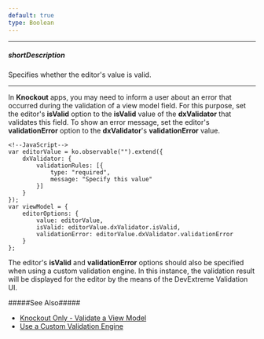 ```yaml
---
default: true
type: Boolean
---
```

---
##### shortDescription
Specifies whether the editor's value is valid.

---
In **Knockout** apps, you may need to inform a user about an error that occurred during the validation of a view model field. For this purpose, set the editor's **isValid** option to the **isValid** value of the **dxValidator** that validates this field. To show an error message, set the editor's **validationError** option to the **dxValidator**'s **validationError** value.

    <!--JavaScript-->
    var editorValue = ko.observable("").extend({
        dxValidator: {
            validationRules: [{
                type: "required",
                message: "Specify this value"
            }]
        }
    });
    var viewModel = {
        editorOptions: {
            value: editorValue,
            isValid: editorValue.dxValidator.isValid,
            validationError: editorValue.dxValidator.validationError
        }
    };
    
The editor's **isValid** and **validationError** options should also be specified when using a custom validation engine. In this instance, the validation result will be displayed for the editor by the means of the DevExtreme Validation UI. 

#####See Also#####
- [Knockout Only - Validate a View Model](/concepts/05%20Widgets/zz%20Common/05%20UI%20Widgets/20%20Data%20Validation/80%20Knockout%20Only%20-%20Validate%20a%20View%20Model.md '/Documentation/Guide/Widgets/Common/UI_Widgets/Data_Validation/#Knockout_Only_-_Validate_a_View_Model')
- [Use a Custom Validation Engine](/concepts/05%20Widgets/zz%20Common/05%20UI%20Widgets/20%20Data%20Validation/70%20Use%20a%20Custom%20Validation%20Engine.md '/Documentation/Guide/Widgets/Common/UI_Widgets/Data_Validation/#Use_a_Custom_Validation_Engine')
